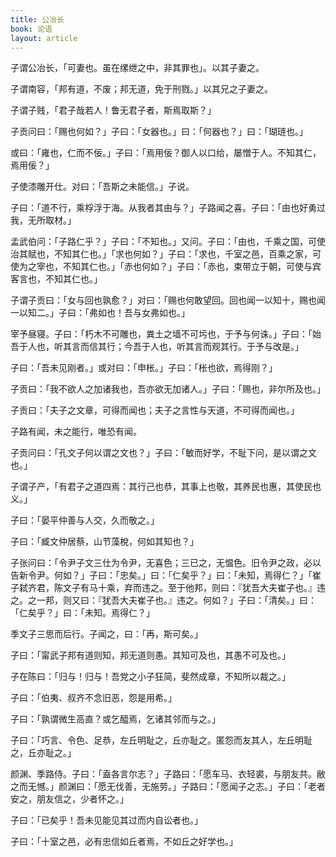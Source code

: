 ```yaml
---
title: 公冶长
book: 论语
layout: article
---
```


子谓公冶长，「可妻也。虽在缧绁之中，非其罪也」。以其子妻之。

子谓南容，「邦有道，不废；邦无道，免于刑戮。」以其兄之子妻之。

子谓子贱，「君子哉若人！鲁无君子者，斯焉取斯？」

子贡问曰：「赐也何如？」子曰：「女器也。」曰：「何器也？」曰：「瑚琏也。」

或曰：「雍也，仁而不佞。」子曰：「焉用佞？御人以口给，屡憎于人。不知其仁，焉用佞？」

子使漆雕开仕。对曰：「吾斯之未能信。」子说。

子曰：「道不行，乘桴浮于海。从我者其由与？」子路闻之喜。子曰：「由也好勇过我，无所取材。」

孟武伯问：「子路仁乎？」子曰：「不知也。」又问。子曰：「由也，千乘之国，可使治其赋也，不知其仁也。」「求也何如？」子曰：「求也，千室之邑，百乘之家，可使为之宰也，不知其仁也。」「赤也何如？」子曰：「赤也，束带立于朝，可使与宾客言也，不知其仁也。」

子谓子贡曰：「女与回也孰愈？」对曰：「赐也何敢望回。回也闻一以知十，赐也闻一以知二。」子曰：「弗如也！吾与女弗如也。」

宰予昼寝。子曰：「朽木不可雕也，粪土之墙不可圬也，于予与何诛。」子曰：「始吾于人也，听其言而信其行；今吾于人也，听其言而观其行。于予与改是。」

子曰：「吾未见刚者。」或对曰：「申枨。」子曰：「枨也欲，焉得刚？」

子贡曰：「我不欲人之加诸我也，吾亦欲无加诸人。」子曰：「赐也，非尔所及也。」

子贡曰：「夫子之文章，可得而闻也；夫子之言性与天道，不可得而闻也。」

子路有闻，未之能行，唯恐有闻。

子贡问曰：「孔文子何以谓之文也？」子曰：「敏而好学，不耻下问，是以谓之文也。」

子谓子产，「有君子之道四焉：其行己也恭，其事上也敬，其养民也惠，其使民也义。」

子曰：「晏平仲善与人交，久而敬之。」

子曰：「臧文仲居蔡，山节藻梲，何如其知也？」

子张问曰：「令尹子文三仕为令尹，无喜色；三已之，无愠色。旧令尹之政，必以告新令尹。何如？」子曰：「忠矣。」曰：「仁矣乎？」曰：「未知，焉得仁？」「崔子弑齐君，陈文子有马十乘，弃而违之。至于他邦，则曰：『犹吾大夫崔子也。』违之。之一邦，则又曰：『犹吾大夫崔子也。』违之。何如？」子曰：「清矣。」曰：「仁矣乎？」曰：「未知。焉得仁？」

季文子三思而后行。子闻之，曰：「再，斯可矣。」

子曰：「甯武子邦有道则知，邦无道则愚。其知可及也，其愚不可及也。」

子在陈曰：「归与！归与！吾党之小子狂简，斐然成章，不知所以裁之。」

子曰：「伯夷、叔齐不念旧恶，怨是用希。」

子曰：「孰谓微生高直？或乞醯焉，乞诸其邻而与之。」

子曰：「巧言、令色、足恭，左丘明耻之，丘亦耻之。匿怨而友其人，左丘明耻之，丘亦耻之。」

颜渊、季路侍。子曰：「盍各言尔志？」子路曰：「愿车马、衣轻裘，与朋友共。敝之而无憾。」颜渊曰：「愿无伐善，无施劳。」子路曰：「愿闻子之志。」子曰：「老者安之，朋友信之，少者怀之。」

子曰：「已矣乎！吾未见能见其过而内自讼者也。」

子曰：「十室之邑，必有忠信如丘者焉，不如丘之好学也。」

